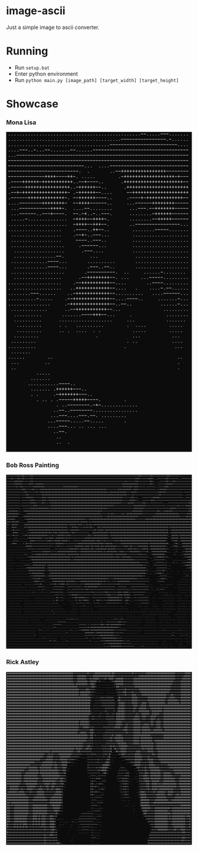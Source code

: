 # image-ascii
Just a simple image to ascii converter.

# Running
- Run `setup.bat`
- Enter python environment
- Run `python main.py [image_path] [target_width] [target_height]`

# Showcase
### Mona Lisa
![Mona Lisa](showcase/monalisa-ascii.png)
### Bob Ross Painting
![Bob Ross Painting](showcase/bobross-ascii.png)
### Rick Astley
![Bob Ross Painting](showcase/rickastley-ascii.png)